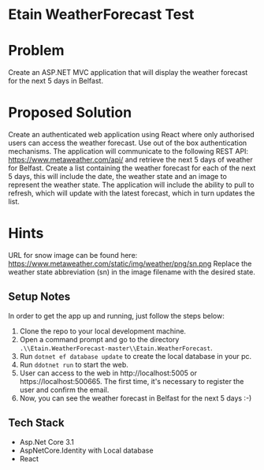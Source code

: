 # Etain WeatherForecast Test

# Problem
Create an ASP.NET MVC application that will display the weather forecast for the next 5 days in Belfast.

# Proposed Solution
Create an authenticated web application using React where only authorised users can access the weather forecast. Use out of the box authentication mechanisms.
The application will communicate to the following REST API: https://www.metaweather.com/api/
and retrieve the next 5 days of weather for Belfast.
Create a list containing the weather forecast for each of the next 5 days, this will include the date,
the weather state and an image to represent the weather state.
The application will include the ability to pull to refresh, which will update with the latest forecast,
which in turn updates the list.
# Hints
URL for snow image can be found here:
https://www.metaweather.com/static/img/weather/png/sn.png
Replace the weather state abbreviation (sn) in the image filename with the desired state.

## Setup Notes

In order to get the app up and running, just follow the steps below:

1. Clone the repo to your local development machine.
2. Open a command prompt and go to the directory `.\\Etain.WeatherForecast-master\\Etain.WeatherForecast`.
3. Run `dotnet ef database update` to create the local database in your pc.
4. Run `ddotnet run` to start the web.
5. User can access to the web in http://localhost:5005 or https://localhost:500665. The first time, it's necessary to register the user and confirm the email. 
6. Now, you can see the weather forecast in Belfast for the next 5 days :-) 

## Tech Stack
- Asp.Net Core 3.1
- AspNetCore.Identity with Local database
- React


